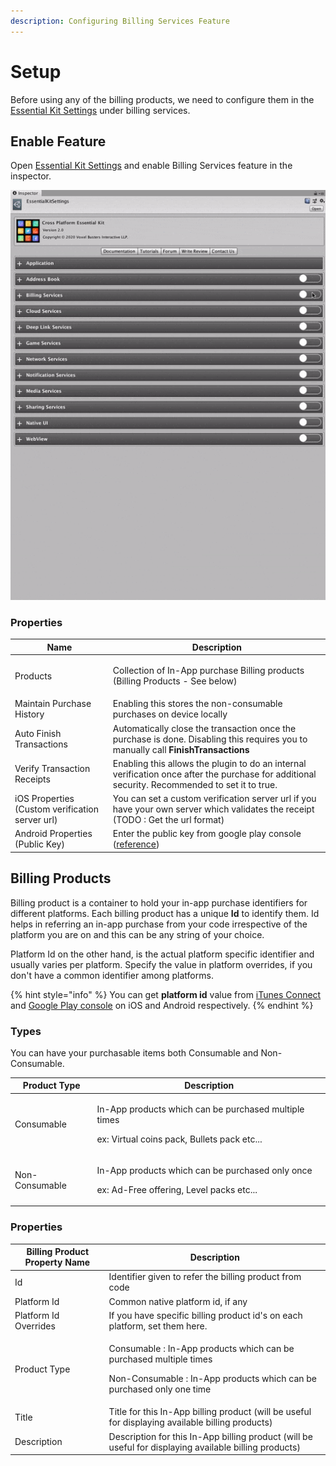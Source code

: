 ```yaml
---
description: Configuring Billing Services Feature
---
```


# Setup

Before using any of the billing products, we need to configure them in the [Essential Kit Settings](../../overview/settings.md) under billing services.

## Enable Feature

Open [Essential Kit Settings](../../overview/settings.md) and enable Billing Services feature in the inspector.

![Enable Billing Services feature from Essential Kit Settings](../../.gitbook/assets/EnableBillingServices.gif)

### Properties

| Name                                            | Description                                                                                                                                    |
| ----------------------------------------------- | ---------------------------------------------------------------------------------------------------------------------------------------------- |
| Products                                        | <p>Collection of In-App purchase Billing products <br>(Billing Products - See below)</p>                                                       |
| Maintain Purchase History                       | Enabling this stores the non-consumable purchases on device locally                                                                            |
| Auto Finish Transactions                        | Automatically close the transaction once the purchase is done. Disabling this requires you to manually call **FinishTransactions**             |
| Verify Transaction Receipts                     | Enabling this allows the plugin to do an internal verification once after the purchase for additional security. Recommended to set it to true. |
| iOS Properties (Custom verification server url) | You can set a custom verification server url if you have your own server which validates the receipt (TODO : Get the url format)               |
| Android Properties (Public Key)                 | Enter the public key from google play console ([reference](android.md))                                                                        |

## Billing Products

Billing product is a container to hold your in-app purchase identifiers for different platforms. Each billing product has a unique **Id** to identify them. Id helps in referring an in-app purchase from your code irrespective of the platform you are on and this can be any string of your choice.

Platform Id on the other hand, is the actual platform specific identifier and usually varies per platform. Specify the value in platform overrides, if you don't have a common identifier among platforms.&#x20;

{% hint style="info" %}
You can get **platform id** value from [iTunes Connect](ios.md#create-an-in-app-purchase) and [Google Play console](android.md#create-in-app-products) on  iOS and Android respectively.&#x20;
{% endhint %}

### Types

You can have your purchasable items both Consumable and Non-Consumable.

| Product Type   | Description                                                                                                    |
| -------------- | -------------------------------------------------------------------------------------------------------------- |
| Consumable     | <p>In-App products which can be purchased multiple times</p><p>ex: Virtual coins pack, Bullets pack etc...</p> |
| Non-Consumable | <p>In-App products which can be purchased only once</p><p>ex: Ad-Free offering, Level packs etc...</p>         |

### Properties

| Billing Product Property Name | Description                                                                                                                                                  |
| ----------------------------- | ------------------------------------------------------------------------------------------------------------------------------------------------------------ |
| Id                            | Identifier given to refer the billing product from code                                                                                                      |
| Platform Id                   | Common native platform id, if any                                                                                                                            |
| Platform Id Overrides         | If you have specific billing product id's on each platform, set them here.                                                                                   |
| Product Type                  | <p>Consumable : In-App products which can be purchased multiple times</p><p></p><p>Non-Consumable : In-App products which can be purchased only one time</p> |
| Title                         | Title for this In-App billing product (will be useful for displaying available billing products)                                                             |
| Description                   | Description for this In-App billing product (will be useful for displaying available billing products)                                                       |

